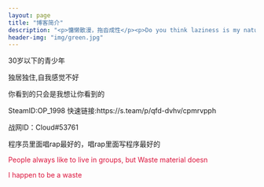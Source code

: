 ```yaml
---
layout: page
title: "博客简介"
description: "<p>慵懒散漫，拖沓成性</p><p>Do you think laziness is my nature? </p>" 
header-img: "img/green.jpg"
---
```

<p>30岁以下的青少年</p>
<p>独居独住,自我感觉不好</p>
<p>你看到的只会是我想让你看到的</p>
<p>SteamID:OP_1998 快速链接:https://s.team/p/qfd-dvhv/cpmrvpph</p>
<p>战网ID：Cloud#53761</p>
<p>程序员里面唱rap最好的，唱rap里面写程序最好的</p>
<p style="color: crimson;">People always like to live in groups, but Waste material doesn</p>
<p style="color: crimson;">I happen to be a waste</p>






